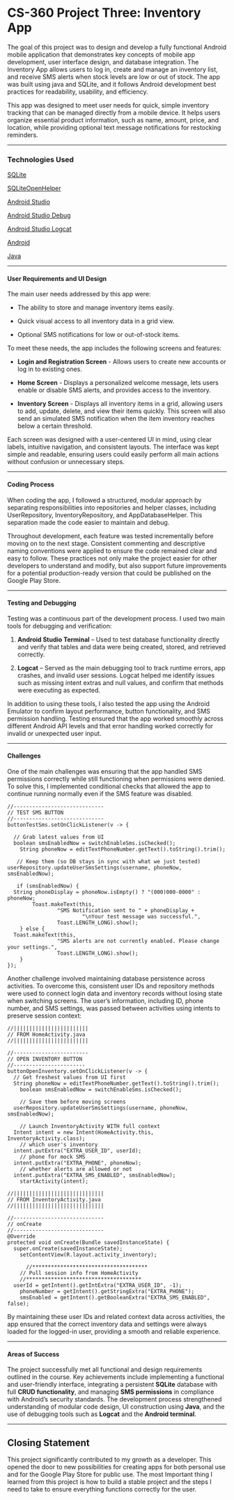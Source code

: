 # CS-360 Project Three: Inventory App

The goal of this project was to design and develop a fully functional Android mobile application that demonstrates key concepts of mobile app development, user interface design, and database integration. The Inventory App allows users to log in, create and manage an inventory list, and receive SMS alerts when stock levels are low or out of stock. The app was built using java and SQLite, and it follows Android development best practices for readability, usability, and efficiency.

This app was designed to meet user needs for quick, simple inventory tracking that can be managed directly from a mobile device. It helps users organize essential product information, such as name, amount, price, and location, while providing optional text message notifications for restocking reminders.

----
### Technologies Used
[SQLite](https://sqlite.org/docs.html)

[SQLiteOpenHelper](https://developer.android.com/reference/android/database/sqlite/SQLiteOpenHelper)

[Android Studio](https://developer.android.com/studio)

[Android Studio Debug](https://developer.android.com/studio/debug)

[Android Studio Logcat](https://developer.android.com/studio/debug/logcat)

[Android](https://developer.android.com/develop)

[Java](https://docs.oracle.com/en/java/)



--------
#### User Requirements and UI Design

The main user needs addressed by this app were:

-   The ability to store and manage inventory items easily.
    
-   Quick visual access to all inventory data in a grid view.
    
-   Optional SMS notifications for low or out-of-stock items.
    
To meet these needs, the app includes the following screens and features:

-   **Login and Registration Screen** - Allows users to create new accounts or log in to existing ones.
    
-   **Home Screen** - Displays a personalized welcome message, lets users enable or disable SMS alerts, and provides access to the inventory.
    
-   **Inventory Screen** - Displays all inventory items in a grid, allowing users to add, update, delete, and view their items quickly. This screen will also send an simulated SMS notification when the item inventory reaches below a certain threshold. 
    
Each screen was designed with a user-centered UI in mind, using clear labels, intuitive navigation, and consistent layouts. The interface was kept simple and readable, ensuring users could easily perform all main actions without confusion or unnecessary steps.

-----------

#### Coding Process

When coding the app, I followed a structured, modular approach by separating responsibilities into repositories and helper classes, including UserRepository, InventoryRepository, and AppDatabaseHelper. This separation made the code easier to maintain and debug.

Throughout development, each feature was tested incrementally before moving on to the next stage. Consistent commenting and descriptive naming conventions were applied to ensure the code remained clear and easy to follow. These practices not only make the project easier for other developers to understand and modify, but also support future improvements for a potential production-ready version that could be published on the Google Play Store.

------
#### Testing and Debugging

Testing was a continuous part of the development process. I used two main tools for debugging and verification:

1.  **Android Studio Terminal** – Used to test database functionality directly and verify that tables and data were being created, stored, and retrieved correctly.
    
2.  **Logcat** – Served as the main debugging tool to track runtime errors, app crashes, and invalid user sessions. Logcat helped me identify issues such as missing intent extras and null values, and confirm that methods were executing as expected.

In addition to using these tools, I also tested the app using the Android Emulator to confirm layout performance, button functionality, and SMS permission handling. Testing ensured that the app worked smoothly across different Android API levels and that error handling worked correctly for invalid or unexpected user input.

------
#### Challenges 

One of the main challenges was ensuring that the app handled SMS permissions correctly while still functioning when permissions were denied. To solve this, I implemented conditional checks that allowed the app to continue running normally even if the SMS feature was disabled.
```
//-----------------------------  
// TEST SMS BUTTON  
//-----------------------------  
buttonTestSms.setOnClickListener(v -> {  
  
  // Grab latest values from UI  
  boolean smsEnabledNow = switchEnableSms.isChecked();  
    String phoneNow = editTextPhoneNumber.getText().toString().trim();  
  
   // Keep them (so DB stays in sync with what we just tested)  
userRepository.updateUserSmsSettings(username, phoneNow, smsEnabledNow);  
  
   if (smsEnabledNow) {  
  String phoneDisplay = phoneNow.isEmpty() ? "(000)000-0000" : phoneNow;  
        Toast.makeText(this,  
                "SMS Notification sent to " + phoneDisplay +  
                        "\nYour test message was successful.",  
                Toast.LENGTH_LONG).show();  
    } else {  
  Toast.makeText(this,  
                "SMS alerts are not currently enabled. Please change your settings.",  
                Toast.LENGTH_LONG).show();  
    }  
});
```

Another challenge involved maintaining database persistence across activities. To overcome this, consistent user IDs and repository methods were used to connect login data and inventory records without losing state when switching screens. The user’s information, including ID, phone number, and SMS settings, was passed between activities using intents to preserve session context:

```
//||||||||||||||||||||||||
// FROM HomeActivity.java
//||||||||||||||||||||||||

//------------------------
// OPEN INVENTORY BUTTON  
//-----------------------  
buttonOpenInventory.setOnClickListener(v -> {  
  // Get freshest values from UI first  
  String phoneNow = editTextPhoneNumber.getText().toString().trim();  
    boolean smsEnabledNow = switchEnableSms.isChecked();  
  
    // Save them before moving screens  
  userRepository.updateUserSmsSettings(username, phoneNow, smsEnabledNow);  
  
    // Launch InventoryActivity WITH full context  
  Intent intent = new Intent(HomeActivity.this, InventoryActivity.class);  
    // which user's inventory  
  intent.putExtra("EXTRA_USER_ID", userId);  
    // phone for mock SMS  
  intent.putExtra("EXTRA_PHONE", phoneNow);  
    // whether alerts are allowed or not  
  intent.putExtra("EXTRA_SMS_ENABLED", smsEnabledNow);  
    startActivity(intent);
```
```
//|||||||||||||||||||||||||||||
// FROM InventoryActivity.java
//|||||||||||||||||||||||||||||

//-----------------------------  
// onCreate  
//-----------------------------  
@Override  
protected void onCreate(Bundle savedInstanceState) {  
  super.onCreate(savedInstanceState);  
    setContentView(R.layout.activity_inventory);  
	  
	  //*************************************
    // Pull session info from HomeActivity 
    //************************************* 
  userId = getIntent().getIntExtra("EXTRA_USER_ID", -1);  
    phoneNumber = getIntent().getStringExtra("EXTRA_PHONE");  
    smsEnabled = getIntent().getBooleanExtra("EXTRA_SMS_ENABLED", false);
```
By maintaining these user IDs and related context data across activities, the app ensured that the correct inventory data and settings were always loaded for the logged-in user, providing a smooth and reliable experience.

-----
#### Areas of Success
 The project successfully met all functional and design requirements outlined in the course. Key achievements include implementing a functional and user-friendly interface, integrating a persistent **SQLite** database with full **CRUD functionality**, and managing **SMS permissions** in compliance with Android’s security standards. The development process strengthened understanding of modular code design, UI construction using **Java**, and the use of debugging tools such as **Logcat** and the **Android terminal**. 

----

## Closing Statement

This project significantly contributed to my growth as a developer. This opened the door to new possibilities for creating apps for both personal use and for the Google Play Store for public use. The most Important thing I learned from this project is how to build a stable project and the steps I need to take to ensure everything functions correctly for the user.

